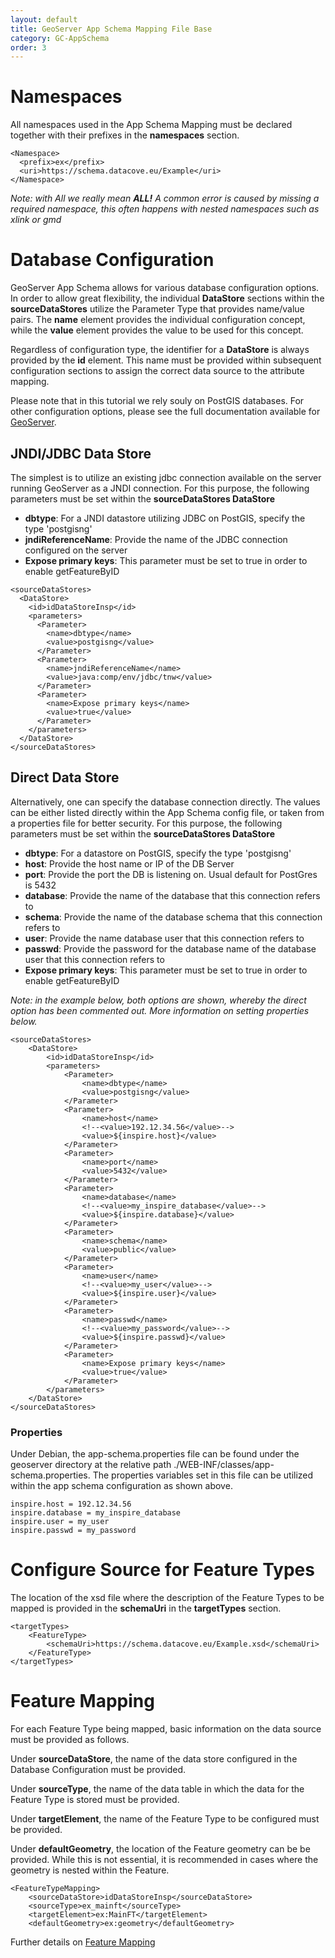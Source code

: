 ```yaml
---
layout: default
title: GeoServer App Schema Mapping File Base
category: GC-AppSchema
order: 3
---
```


# Namespaces
All namespaces used in the App Schema Mapping must be declared together with their prefixes in the **namespaces** section.
```
<Namespace>
  <prefix>ex</prefix>
  <uri>https://schema.datacove.eu/Example</uri>
</Namespace>		
```

*Note: with All we really mean **ALL!** A common error is caused by missing a required namespace, this often happens with nested namespaces such as xlink or gmd*

# Database Configuration
GeoServer App Schema allows for various database configuration options. In order to allow great flexibility, the individual **DataStore** sections within the **sourceDataStores** utilize the Parameter Type that provides name/value pairs. The **name** element provides the individual configuration concept, while the **value** element provides the value to be used for this concept.

Regardless of configuration type, the identifier for a **DataStore** is always provided by the **id** element. This name must be provided within subsequent configuration sections to assign the correct data source to the attribute mapping.

Please note that in this tutorial we rely souly on PostGIS databases. For other configuration options, please see the full documentation available for [GeoServer](http://geoserver.org/).

## JNDI/JDBC Data Store
The simplest is to utilize an existing jdbc connection available on the server running GeoServer as a JNDI connection. 
For this purpose, the following parameters must be set within the **sourceDataStores DataStore**
* **dbtype**: For a JNDI datastore utilizing JDBC on PostGIS, specify the type 'postgisng'
* **jndiReferenceName**: Provide the name of the JDBC connection configured on the server
* **Expose primary keys**: This parameter must be set to true in order to enable getFeatureByID

```
<sourceDataStores>
  <DataStore>
    <id>idDataStoreInsp</id>
    <parameters>
      <Parameter>
        <name>dbtype</name>
        <value>postgisng</value>
      </Parameter>
      <Parameter>
        <name>jndiReferenceName</name>
        <value>java:comp/env/jdbc/tnw</value>
      </Parameter>
      <Parameter>
        <name>Expose primary keys</name>
        <value>true</value>
      </Parameter>
    </parameters>
  </DataStore>
</sourceDataStores>
```

## Direct Data Store
Alternatively, one can specify the database connection directly. The values can be either listed directly within the App Schema config file, or taken from a properties file for better security.
For this purpose, the following parameters must be set within the **sourceDataStores DataStore**
* **dbtype**: For a datastore on PostGIS, specify the type 'postgisng'
* **host**: Provide the host name or IP of the DB Server
* **port**: Provide the port the DB is listening on. Usual default for PostGres is 5432
* **database**: Provide the name of the database that this connection refers to
* **schema**: Provide the name of the database schema that this connection refers to
* **user**: Provide the name database user that this connection refers to
* **passwd**: Provide the password for the database name of the database user that this connection refers to
* **Expose primary keys**: This parameter must be set to true in order to enable getFeatureByID

*Note: in the example below, both options are shown, whereby the direct option has been commented out. More information on setting properties below.*

```
<sourceDataStores>
	<DataStore>
		<id>idDataStoreInsp</id>
		<parameters>
			<Parameter>
				<name>dbtype</name>
				<value>postgisng</value>
			</Parameter>
			<Parameter>
				<name>host</name>
				<!--<value>192.12.34.56</value>-->
				<value>${inspire.host}</value>
			</Parameter>
			<Parameter>
				<name>port</name>
				<value>5432</value>
			</Parameter>
			<Parameter>
				<name>database</name>
				<!--<value>my_inspire_database</value>-->
				<value>${inspire.database}</value>
			</Parameter>
			<Parameter>
				<name>schema</name>
				<value>public</value>
			</Parameter>
			<Parameter>
				<name>user</name>
				<!--<value>my_user</value>-->
				<value>${inspire.user}</value>
			</Parameter>
			<Parameter>
				<name>passwd</name>
				<!--<value>my_password</value>-->
				<value>${inspire.passwd}</value>
			</Parameter>
			<Parameter>
				<name>Expose primary keys</name>
				<value>true</value>
			</Parameter>
		</parameters>
	</DataStore>
</sourceDataStores>
```

### Properties

Under Debian, the app-schema.properties file can be found under the geoserver directory at the relative path ./WEB-INF/classes/app-schema.properties. The properties variables set in this file can be utilized within the app schema configuration as shown above.

```
inspire.host = 192.12.34.56
inspire.database = my_inspire_database
inspire.user = my_user
inspire.passwd = my_password

```

# Configure Source for Feature Types
The location of the xsd file where the description of the Feature Types to be mapped is provided in the **schemaUri** in the **targetTypes** section.

```
<targetTypes>
	<FeatureType>
		<schemaUri>https://schema.datacove.eu/Example.xsd</schemaUri>
	</FeatureType>
</targetTypes>
```

# Feature Mapping
For each Feature Type being mapped, basic information on the data source must be provided as follows.

Under **sourceDataStore**, the name of the data store configured in the Database Configuration must be provided.

Under **sourceType**, the name of the data table in which the data for the Feature Type is stored must be provided.

Under **targetElement**, the name of the Feature Type to be configured must be provided.

Under **defaultGeometry**, the location of the Feature geometry can be be provided. While this is not essential, it is recommended in cases where the geometry is nested within the Feature.

```
<FeatureTypeMapping>
	<sourceDataStore>idDataStoreInsp</sourceDataStore>
	<sourceType>ex_mainft</sourceType>
	<targetElement>ex:MainFT</targetElement>
	<defaultGeometry>ex:geometry</defaultGeometry> 
```

Further details on [Feature Mapping](https://github.com/DataCoveEU/API4INSPIRE/blob/gh-pages/ogc-api/GS-AppSchemaFeatureMapping.md)
